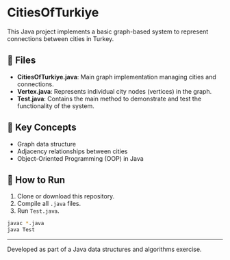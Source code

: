 # CitiesOfTurkiye

This Java project implements a basic graph-based system to represent connections between cities in Turkey.

## 📁 Files

- **CitiesOfTurkiye.java**: Main graph implementation managing cities and connections.
- **Vertex.java**: Represents individual city nodes (vertices) in the graph.
- **Test.java**: Contains the main method to demonstrate and test the functionality of the system.

## 🧠 Key Concepts

- Graph data structure
- Adjacency relationships between cities
- Object-Oriented Programming (OOP) in Java

## 🚀 How to Run

1. Clone or download this repository.
2. Compile all `.java` files.
3. Run `Test.java`.

```bash
javac *.java
java Test
```

---

Developed as part of a Java data structures and algorithms exercise.